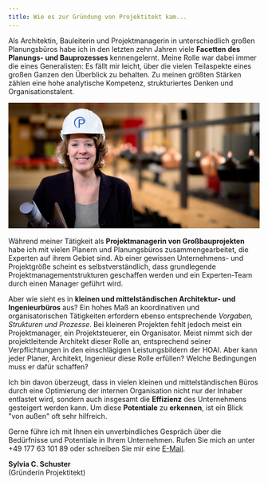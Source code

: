 ```yaml
---
title: Wie es zur Gründung von Projektitekt kam...
---
```


Als Architektin, Bauleiterin und Projektmanagerin in unterschiedlich großen
Planungsbüros habe ich in den letzten zehn Jahren viele **Facetten des Planungs- und Bauprozesses** kennengelernt.
Meine Rolle war dabei immer die eines Generalisten: Es fällt mir leicht, über die vielen Teilaspekte
eines großen Ganzen den Überblick zu behalten. Zu meinen größten Stärken zählen eine hohe analytische 
Kompetenz, strukturiertes Denken und Organisationstalent.

![Sylvia C. Schuster](/contents/projektitekt_bauhelm.jpg)

Während meiner Tätigkeit als **Projektmanagerin von Großbauprojekten** habe ich mit vielen
Planern und Planungsbüros zusammengearbeitet, die Experten auf ihrem Gebiet
sind. Ab einer gewissen Unternehmens- und Projektgröße scheint es selbstverständlich, dass
grundlegende Projektmanagementstrukturen geschaffen werden und ein Experten-Team
durch einen Manager geführt wird.

Aber wie sieht es in **kleinen und mittelständischen Architektur- und Ingenieurbüros** aus?
Ein hohes Maß an koordinativen und organisatorischen Tätigkeiten erfordern ebenso entsprechende
*Vorgaben, Strukturen und Prozesse*. Bei kleineren Projekten fehlt jedoch meist ein Projektmanager, 
ein Projektsteuerer, ein Organisator. Meist nimmt sich der projektleitende Architekt dieser Rolle an,
entsprechend seiner Verpflichtungen in den einschlägigen Leistungsbildern der HOAI. 
Aber kann jeder Planer, Architekt, Ingenieur diese Rolle erfüllen? Welche Bedingungen muss er dafür schaffen?

Ich bin davon überzeugt, dass in vielen kleinen und mittelständischen Büros durch eine Optimierung
der internen Organisation nicht nur der Inhaber entlastet wird, sondern auch insgesamt die **Effizienz** 
des Unternehmens gesteigert werden kann. Um diese **Potentiale** zu **erkennen**, ist ein Blick "von außen" oft sehr hilfreich.

Gerne führe ich mit Ihnen ein unverbindliches Gespräch über die Bedürfnisse und
Potentiale in Ihrem Unternehmen. Rufen Sie mich an unter +49 177 63 101 89 oder
schreiben Sie mir eine [E-Mail](mailto:sylvia.schuster@projektitekt.de).

**Sylvia C. Schuster**<br>
(Gründerin Projektitekt)


